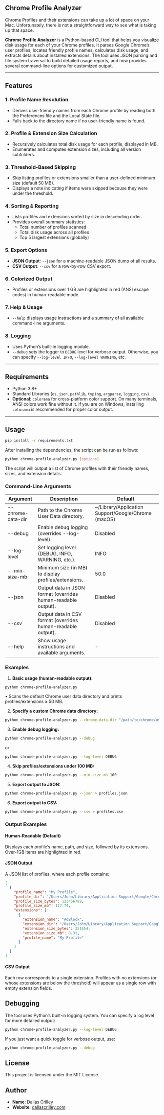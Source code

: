 ## Chrome Profile Analyzer

Chrome Profiles and their extensions can take up a lot of space on your Mac. Unfortunately, there is not a straightforward way to see what is taking up that space. 

**Chrome Profile Analyzer** is a Python-based CLI tool that helps you visualize disk usage for each of your Chrome profiles. It parses Google Chrome’s user profiles, locates friendly profile names, calculates disk usage, and extracts details about installed extensions. The tool uses JSON parsing and file system traversal to build detailed usage reports, and now provides several command-line options for customized output.

---
## Features

### 1. Profile Name Resolution
- Derives user-friendly names from each Chrome profile by reading both the Preferences file and the Local State file.
- Falls back to the directory name if no user-friendly name is found.

### 2. Profile & Extension Size Calculation
- Recursively calculates total disk usage for each profile, displayed in MB.
- Enumerates and computes extension sizes, including all version subfolders.

### 3. Threshold-Based Skipping
- Skip listing profiles or extensions smaller than a user-defined minimum size (default 50 MB).
- Displays a note indicating if items were skipped because they were under the threshold.

### 4. Sorting & Reporting
- Lists profiles and extensions sorted by size in descending order.
- Provides overall summary statistics:
  - Total number of profiles scanned
  - Total disk usage across all profiles
  - Top 5 largest extensions (globally)

### 5. Export Options
- **JSON Output**: `--json` for a machine-readable JSON dump of all results.
- **CSV Output**: `--csv` for a row-by-row CSV export.

### 6. Colorized Output
- Profiles or extensions over 1 GB are highlighted in red (ANSI escape codes) in human-readable mode.

### 7. Help & Usage
- `--help` displays usage instructions and a summary of all available command-line arguments.

### 8. Logging
- Uses Python’s built-in logging module.
- `--debug` sets the logger to `DEBUG` level for verbose output. Otherwise, you can specify `--log-level INFO`, `--log-level WARNING`, etc.

---

## Requirements

- Python 3.8+
- Standard Libraries (`os`, `json`, `pathlib`, `typing`, `argparse`, `logging`, `csv`)
- **Optional**: `colorama` for cross-platform color support. On many terminals, ANSI colors work fine without it. If you are on Windows, installing `colorama` is recommended for proper color output.

---

## Usage

```sh
pip install -r requirements.txt
```

After installing the dependencies, the script can be run as follows:

```sh
python chrome-profile-analyzer.py [options]
```

The script will output a list of Chrome profiles with their friendly names, sizes, and extension details.

### Command-Line Arguments

| Argument          | Description                                                | Default                                                      |
|-------------------|------------------------------------------------------------|--------------------------------------------------------------|
| --chrome-data-dir | Path to the Chrome User Data directory.                   | ~/Library/Application Support/Google/Chrome (macOS)          |
| --debug           | Enable debug logging (overrides --log-level).             | Disabled                                                     |
| --log-level       | Set logging level (DEBUG, INFO, WARNING, etc.).            | INFO                                                         |
| --min-size-mb     | Minimum size (in MB) to display profiles/extensions.       | 50.0                                                         |
| --json            | Output data in JSON format (overrides human-readable output). | Disabled                                                     |
| --csv             | Output data in CSV format (overrides human-readable output). | Disabled                                                     |
| --help            | Show usage instructions and available arguments.         | -                                                            |

### Examples

1. **Basic usage (human-readable output):**

```sh
python chrome-profile-analyzer.py
```

   • Scans the default Chrome user data directory and prints profiles/extensions ≥ 50 MB.

2. **Specify a custom Chrome data directory:**

```sh
python chrome-profile-analyzer.py --chrome-data-dir "/path/to/chrome/user/data"
```

3. **Enable debug logging:**

```sh
python chrome-profile-analyzer.py --debug
```

or

```sh
python chrome-profile-analyzer.py --log-level DEBUG
```

4. **Skip profiles/extensions under 100 MB:**

```sh
python chrome-profile-analyzer.py --min-size-mb 100
```

5. **Export output to JSON:**

```sh
python chrome-profile-analyzer.py --json > profiles.json
```

6. **Export output to CSV:**

```sh
python chrome-profile-analyzer.py --csv > profiles.csv
```

### Output Examples

#### Human-Readable (Default)

Displays each profile’s name, path, and size, followed by its extensions. Over-1GB items are highlighted in red.

#### JSON Output

A JSON list of profiles, where each profile contains:

```json
[
  {
    "profile_name": "My Profile",
    "profile_dir": "/Users/John/Library/Application Support/Google/Chrome/Profile 1",
    "profile_size_bytes": 123456789,
    "profile_size_mb": 117.74,
    "extensions": [
      {
        "extension_name": "AdBlock",
        "extension_dir": "/Users/John/Library/Application Support/Google/Chrome/Profile 1/Extensions/...",
        "extension_size_bytes": 321654,
        "extension_size_mb": 0.31,
        "profile_name": "My Profile"
      }
    ]
  }
]
```

#### CSV Output

Each row corresponds to a single extension. Profiles with no extensions (or whose extensions are below the threshold) will appear as a single row with empty extension fields.

## Debugging

The tool uses Python’s built-in logging system. You can specify a log level for more detailed output:

```sh
python chrome-profile-analyzer.py --log-level DEBUG
```

If you just want a quick toggle for verbose output, use:

```sh
python chrome-profile-analyzer.py --debug
```
## License

This project is licensed under the MIT License.

## Author
- **Name**: Dallas Crilley
- **Website**: [dallascrilley.com](https://dallascrilley.com)
